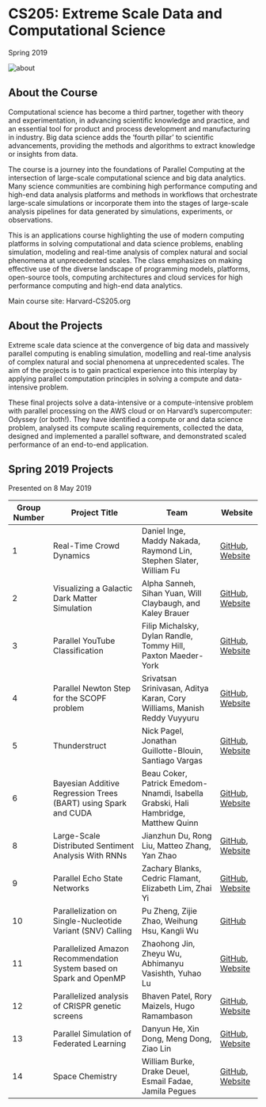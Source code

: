 # CS205: Extreme Scale Data and Computational Science
Spring 2019

![about](http://iacs-courses.seas.harvard.edu/courses/cs205/images/cs205.png)


## About the Course

Computational science has become a third partner, together with theory and experimentation, in advancing scientific knowledge and practice, and an essential tool for product and process development and manufacturing in industry. Big data science adds the ‘fourth pillar’ to scientific advancements, providing the methods and algorithms to extract knowledge or insights from data.

The course is a journey into the foundations of Parallel Computing at the intersection of large-scale computational science and big data analytics. Many science communities are combining high performance computing and high-end data analysis platforms and methods in workflows that orchestrate large-scale simulations or incorporate them into the stages of large-scale analysis pipelines for data generated by simulations, experiments, or observations.

This is an applications course highlighting the use of modern computing platforms in solving computational and data science problems, enabling simulation, modeling and real-time analysis of complex natural and social phenomena at unprecedented scales. The class emphasizes on making effective use of the diverse landscape of programming models, platforms, open-source tools, computing architectures and cloud services for high performance computing and high-end data analytics.

Main course site: Harvard-CS205.org

## About the Projects

Extreme scale data science at the convergence of big data and massively parallel computing is enabling simulation, modelling and real-time analysis of complex natural and social phenomena at unprecedented scales. The aim of the projects is to gain practical experience into this interplay by applying parallel computation principles in solving a compute and data-intensive problem.

These final projects solve a data-intensive or a compute-intensive problem with parallel processing on the AWS cloud or on Harvard’s supercomputer: Odyssey (or both!). They have identified a compute or and data science problem, analysed its compute scaling requirements, collected the data, designed and implemented a parallel software, and demonstrated scaled performance of an end-to-end application.

## Spring 2019 Projects

Presented on 8 May 2019

| Group Number | Project Title | Team | Website
| ------------ | --------- | --------- | -------- |
|1 | Real-Time Crowd Dynamics | Daniel Inge, Maddy Nakada, Raymond Lin, Stephen Slater, William Fu | [GitHub](https://github.com/stephenslater/Crowd-Dynamics), [Website](https://stephenslater.github.io/Crowd-Dynamics/) |
|2 | Visualizing a Galactic Dark Matter Simulation | Alpha Sanneh, Sihan Yuan, Will Claybaugh, and Kaley Brauer | [GitHub](https://github.com/kaleybrauer/galactic-vis), [Website](https://kaleybrauer.github.io/galactic-vis/) |
|3 | Parallel YouTube Classification | Filip Michalsky, Dylan Randle, Tommy Hill, Paxton Maeder-York | [GitHub](https://github.com/filip-michalsky/cs205_spring19_final_project), [Website](https://cs205youtubeteam.github.io/index.html) |
|4 | Parallel Newton Step for the SCOPF problem | Srivatsan Srinivasan, Aditya Karan, Cory Williams, Manish Reddy Vuyyuru| [GitHub](https://github.com/Srivatsan-Srinivasan/cs205-final-project), [Website](https://srivatsan-srinivasan.github.io/cs205-final-project/) |
|5 | Thunderstruct | Nick Pagel, Jonathan Guillotte-Blouin, Santiago Vargas | [GitHub](https://github.com/jonathanGB/CS205-Project), [Website](https://github.com/jonathanGB/CS205-project/blob/master/docs/index.md) |
|6 | Bayesian Additive Regression Trees (BART) using Spark and CUDA | Beau Coker, Patrick Emedom-Nnamdi, Isabella Grabski, Hali Hambridge, Matthew Quinn | [GitHub](https://github.com/phimb/CS205-FinalProject/), [Website](https://github.com/phimb/CS205-FinalProject/) ||7 | Density Equalizing Maps | Millie Zhou, Benedikt Groever, Baptiste Lemaire | [GitHub](https://github.com/BGroever/DEM), [Website](https://milliezhou.github.io/cartogram/)
|8 | Large-Scale Distributed Sentiment Analysis With RNNs | Jianzhun Du, Rong Liu, Matteo Zhang, Yan Zhao | [GitHub](https://github.com/Duuuuuu/Large-Scale-Distributed-Sentiment-Analysis-with-RNNs), [Website](https://sophieyanzhao.github.io) |
|9 | Parallel Echo State Networks | Zachary Blanks, Cedric Flamant, Elizabeth Lim, Zhai Yi | [GitHub](https://github.com/zblanks/parallel_esn), [Website](https://rednotion.github.io/parallel_esn_web/) |
|10 | Parallelization on Single-Nucleotide Variant (SNV) Calling | Pu Zheng, Zijie Zhao, Weihung Hsu, Kangli Wu | [GitHub](https://github.com/KangliMalorie/CS205-Parallelization-on-Single-Nucleotide-Variant-SNV-Calling)|
|11 | Parallelized Amazon Recommendation System based on Spark and OpenMP | Zhaohong Jin, Zheyu Wu, Abhimanyu Vasishth, Yuhao Lu | [GitHub](https://github.com/JinZhaoHong/cs205_amazon_recommendation), [Website](https://cs205-group11.github.io/amazon-recommendation-system/) |
|12 | Parallelized analysis of CRISPR genetic screens | Bhaven Patel, Rory Maizels, Hugo Ramambason | [GitHub](https://github.com/rohuba/PACS), [Website](https://rohuba.github.io/PACS/) |
|13 | Parallel Simulation of Federated Learning | Danyun He, Xin Dong, Meng Dong, Ziao Lin | [GitHub](https://github.com/m7dong/Octopy), [Website](https://www.meng-dong.me/Octopy/)|
|14 | Space Chemistry | William Burke, Drake Deuel, Esmail Fadae, Jamila Pegues | [GitHub](https://github.com/ddeuel/CS205), [Website](https://github.com/ddeuel/CS205/blob/master/CS_205_Project_Write_Up.pdf) |

